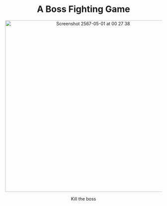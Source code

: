 <div align = "center">
  <h1>A Boss Fighting Game</h1>
  <img width="550" alt="Screenshot 2567-05-01 at 00 27 38" src="https://github.com/punchanabu/prog-meth-project/assets/97283645/11fb105b-b8d1-46c0-8cd4-4eca98950fed">
  <p>Kill the boss</p>
</div>
